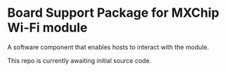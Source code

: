 # Board Support Package for MXChip Wi-Fi module
A software component that enables hosts to interact with the module.

This repo is currently awaiting initial source code.
